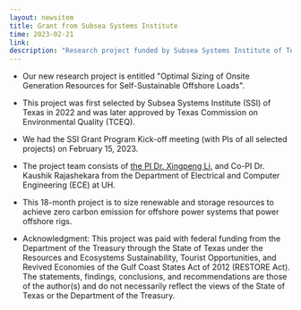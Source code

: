 ```yaml
---
layout: newsitem
title: Grant from Subsea Systems Institute
time: 2023-02-21
link: 
description: "Research project funded by Subsea Systems Institute of Texas with approval from Texas Commission on Environmental Quality (TCEQ), with a total funding of $155,000. It is federal funding from the Department of the Treasury through the State of Texas."
---
```


* Our new research project is entitled "Optimal Sizing of Onsite Generation Resources for Self-Sustainable Offshore Loads".

* This project was first selected by Subsea Systems Institute (SSI) of Texas in 2022 and was later approved by Texas Commission on Environmental Quality (TCEQ). 

* We had the SSI Grant Program Kick-off meeting (with PIs of all selected projects) on February 15, 2023.

* The project team consists of <a href="/people/Xingpeng-Li" class="off">the PI Dr. Xingpeng Li</a>, and Co-PI Dr. Kaushik Rajashekara from the Department of Electrical and Computer Engineering (ECE) at UH.

* This 18-month project is to size renewable and storage resources to achieve zero carbon emission for offshore power systems that power offshore rigs.

* Acknowledgment: This project was paid with federal funding from the Department of the Treasury through the State of Texas under the Resources and Ecosystems Sustainability, Tourist Opportunities, and Revived Economies of the Gulf Coast States Act of 2012 (RESTORE Act). The statements, findings, conclusions, and recommendations are those of the author(s) and do not necessarily reflect the views of the State of Texas or the Department of the Treasury.